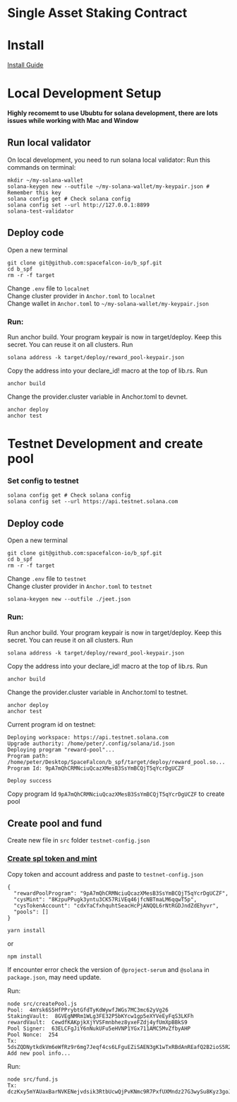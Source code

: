 # Single Asset Staking Contract
# Install
[Install Guide](https://book.anchor-lang.com/chapter_2/installation.html)
# Local Development Setup

**Highly recomemt to use Ububtu for solana development, there are lots issues while working with Mac and Window**

## Run local validator
On local development, you need to run solana local validator:
Run this commands on terminal: 


```
mkdir ~/my-solana-wallet
solana-keygen new --outfile ~/my-solana-wallet/my-keypair.json # Remember this key
solana config get # Check solana config
solana config set --url http://127.0.0.1:8899
solana-test-validator
```
## Deploy code

Open a new terminal
```
git clone git@github.com:spacefalcon-io/b_spf.git
cd b_spf
rm -r -f target
```

Change `.env` file to `localnet`  
Change cluster provider in `Anchor.toml` to `localnet`  
Change wallet in `Anchor.toml` to `~/my-solana-wallet/my-keypair.json` 

### Run:

Run anchor build. Your program keypair is now in target/deploy. Keep this secret. You can reuse it on all clusters.
Run
```
solana address -k target/deploy/reward_pool-keypair.json 
```
Copy the address into your declare_id! macro at the top of lib.rs.
Run 
```
anchor build
``` 
Change the provider.cluster variable in Anchor.toml to devnet.
```
anchor deploy
anchor test
```

# Testnet Development and create pool

### Set config to testnet
```
solana config get # Check solana config
solana config set --url https://api.testnet.solana.com
```

## Deploy code

Open a new terminal
```
git clone git@github.com:spacefalcon-io/b_spf.git
cd b_spf
rm -r -f target
```

Change `.env` file to `testnet`  
Change cluster provider in `Anchor.toml` to `testnet`  
```
solana-keygen new --outfile ./jeet.json
```

### Run:

Run anchor build. Your program keypair is now in target/deploy. Keep this secret. You can reuse it on all clusters.
Run
```
solana address -k target/deploy/reward_pool-keypair.json 
```
Copy the address into your declare_id! macro at the top of lib.rs.
Run 
```
anchor build
``` 
Change the provider.cluster variable in Anchor.toml to testnet.
```
anchor deploy
anchor test
```

Current program id on testnet: 
```
Deploying workspace: https://api.testnet.solana.com
Upgrade authority: /home/peter/.config/solana/id.json
Deploying program "reward-pool"...
Program path: /home/peter/Desktop/SpaceFalcon/b_spf/target/deploy/reward_pool.so...
Program Id: 9pA7mQhCRMNciuQcazXMesB3SsYmBCQjT5qYcrDgUCZF

Deploy success
```
Copy program Id `9pA7mQhCRMNciuQcazXMesB3SsYmBCQjT5qYcrDgUCZF` to create pool

## Create pool and fund
Create new file in `src` folder `testnet-config.json`

### [Create spl token and mint](https://spl.solana.com/token#example-creating-your-own-fungible-token)

Copy token and account address and paste to `testnet-config.json`
```
{
  "rewardPoolProgram": "9pA7mQhCRMNciuQcazXMesB3SsYmBCQjT5qYcrDgUCZF",
  "cysMint": "8KzpuPPugk3yntu3CK57RiVEq46jfcNBTmaLM6qqwT5p",
  "cysTokenAccount": "cdxYaCfxhquhtSeacHcPjANQQL6rNtRGDJndZdEhyvr",
  "pools": []
}
```

```
yarn install
```
or 
```
npm install
```

If encounter error check the version of `@project-serum` and `@solana` in `package.json`, may need update.

Run:

```
node src/createPool.js 
Pool:  4mYsk6S5HfPPrybtGfdTyKdWywfJWGs7MC3mc62yVg26
StakingVault:  8GVEgNMRm1WLg3FE32P5bKYcw1gp5eXYVeEyFqS3LKFh
rewardVault:  CewdfKAKpjkXjYVSFmnbhez8yxeFZdj4yfUmXpBBkS9
Pool Signer:  63ELCFgJiY6nNukUFu5eHVNP1YGx711AMC5MvZfbyAHP
Pool Nonce:  254
Tx:  5dsZQDNytkdkVm6eWfRz9r6mg7Jeqf4cs6LFguEZiSAEN3gK1wTxRBdAnREafQ2B2ioS5R2yTs8k2AEmfgTh4zcQ
Add new pool info...

```
Run:
```
node src/fund.js 
Tx:  dczKxy5mYAUaxBarNVKENejvdsik3RtbUcwQjPvKNmc9R7PxfUXMndz27G3wySu8Kyz3goJQvPvoA7qVqyHZx2H
```